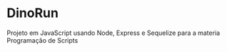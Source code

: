 # DinoRun
Projeto em JavaScript usando Node, Express e Sequelize para a materia Programação de Scripts
